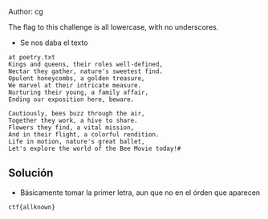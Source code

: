 
Author: cg

The flag to this challenge is all lowercase, with no underscores.

- Se nos daba el texto
```
at poetry.txt
Kings and queens, their roles well-defined,
Nectar they gather, nature's sweetest find.
Opulent honeycombs, a golden treasure,
We marvel at their intricate measure.
Nurturing their young, a family affair,
Ending our exposition here, beware.

Cautiously, bees buzz through the air,
Together they work, a hive to share.
Flowers they find, a vital mission,
And in their flight, a colorful rendition.
Life in motion, nature's great ballet,
Let's explore the world of the Bee Movie today!#
```

## Solución

- Básicamente tomar la primer letra, aun que no en el órden que aparecen
```
ctf{allknown}
```
